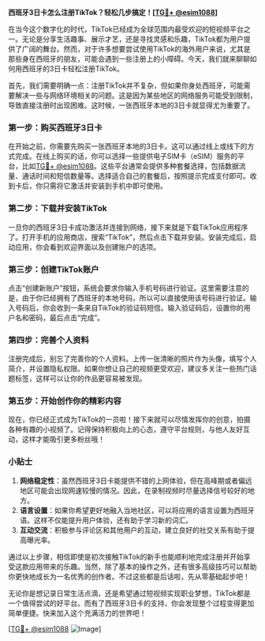 **西班牙3日卡怎么注册TikTok？轻松几步搞定！[[TG💪+ @esim1088](https://t.me/s/esim1088)]**

在当今这个数字化的时代，TikTok已经成为全球范围内最受欢迎的短视频平台之一。无论是分享生活趣事、展示才艺，还是寻找灵感和乐趣，TikTok都为用户提供了广阔的舞台。然而，对于许多想要尝试使用TikTok的海外用户来说，尤其是那些身在西班牙的朋友，可能会遇到一些注册上的小障碍。今天，我们就来聊聊如何用西班牙的3日卡轻松注册TikTok。

首先，我们需要明确一点：注册TikTok并不复杂，但如果你身处西班牙，可能需要解决一些与网络环境相关的问题。这是因为某些地区的网络服务可能受到限制，导致直接注册时出现困难。这时候，一张西班牙本地的3日卡就显得尤为重要了。

### 第一步：购买西班牙3日卡

在开始之前，你需要先购买一张西班牙本地的3日卡。这可以通过线上或线下的方式完成。在线上购买的话，你可以选择一些提供电子SIM卡（eSIM）服务的平台，比如[TG💪+ @esim1088](https://t.me/s/esim1088)。这些平台通常会提供多种套餐选择，包括数据流量、通话时间和短信数量等。选择适合自己的套餐后，按照提示完成支付即可。收到卡后，你只需将它激活并安装到手机中即可使用。

### 第二步：下载并安装TikTok

一旦你的西班牙3日卡成功激活并连接到网络，接下来就是下载TikTok应用程序了。打开手机的应用商店，搜索“TikTok”，然后点击下载并安装。安装完成后，启动应用，你会看到欢迎界面以及创建账户的选项。

### 第三步：创建TikTok账户

点击“创建新账户”按钮，系统会要求你输入手机号码进行验证。这里需要注意的是，由于你已经拥有了西班牙的本地号码，所以可以直接使用该号码进行验证。输入号码后，你会收到一条来自TikTok的验证码短信。输入验证码后，设置你的用户名和密码，最后点击“完成”。

### 第四步：完善个人资料

注册完成后，别忘了完善你的个人资料。上传一张清晰的照片作为头像，填写个人简介，并设置隐私权限。如果你想让自己的视频更受欢迎，建议多关注一些热门话题标签，这样可以让你的作品更容易被发现。

### 第五步：开始创作你的精彩内容

现在，你已经正式成为TikTok的一员啦！接下来就可以尽情发挥你的创意，拍摄各种有趣的小视频了。记得保持积极向上的心态，遵守平台规则，与他人友好互动，这样才能吸引更多粉丝哦！

### 小贴士

1. **网络稳定性**：虽然西班牙3日卡能提供不错的上网体验，但在高峰期或者偏远地区可能会出现网速较慢的情况。因此，在录制视频时尽量选择信号较好的地方。
2. **语言设置**：如果你希望更好地融入当地社区，可以将应用的语言设置为西班牙语。这样不仅能提升用户体验，还有助于学习新的词汇。
3. **互动交流**：积极参与评论区和其他用户的互动，建立良好的社交关系有助于提高曝光率。

通过以上步骤，相信即使是初次接触TikTok的新手也能顺利地完成注册并开始享受这款应用带来的乐趣。当然，除了基本的操作之外，还有很多高级技巧可以帮助你更快地成长为一名优秀的创作者。不过这些都是后话啦，先从零基础起步吧！

无论你是想记录日常生活点滴，还是希望通过短视频实现职业梦想，TikTok都是一个值得尝试的好平台。而有了西班牙3日卡的支持，你会发现整个过程变得更加简单便捷。快来加入这个充满活力的世界吧！

[[TG💪+ @esim1088](https://t.me/s/esim1088) ![Image](https://i.postimg.cc/4NQfJmqS/Snipaste-2025-05-13-00-14-12.png)]